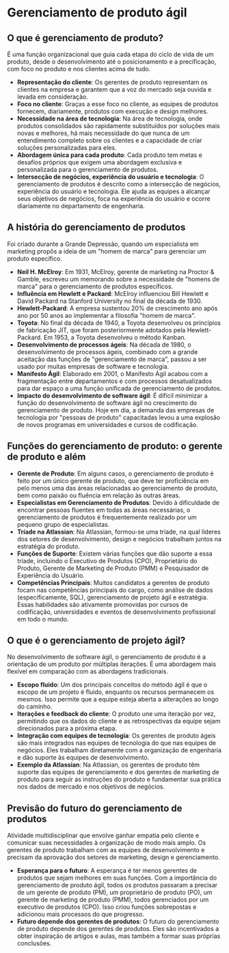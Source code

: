 # Gerenciamento de produto ágil

## O que é gerenciamento de produto?
É uma função organizacional que guia cada etapa do ciclo de vida de um produto, desde o desenvolvimento até o posicionamento e a precificação, com foco no produto e nos clientes acima de tudo.
- **Representação do cliente**: Os gerentes de produto representam os clientes na empresa e garantem que a voz do mercado seja ouvida e levada em consideração.
- **Foco no cliente**: Graças a esse foco no cliente, as equipes de produtos fornecem, diariamente, produtos com execução e design melhores.
- **Necessidade na área de tecnologia**: Na área de tecnologia, onde produtos consolidados são rapidamente substituídos por soluções mais novas e melhores, há mais necessidade do que nunca de um entendimento completo sobre os clientes e a capacidade de criar soluções personalizadas para eles.
- **Abordagem única para cada produto**: Cada produto tem metas e desafios próprios que exigem uma abordagem exclusiva e personalizada para o gerenciamento de produtos.
- **Intersecção de negócios, experiência do usuário e tecnologia**: O gerenciamento de produtos é descrito como a intersecção de negócios, experiência do usuário e tecnologia. Ele ajuda as equipes a alcançar seus objetivos de negócios, foca na experiência do usuário e ocorre diariamente no departamento de engenharia.

## A história do gerenciamento de produtos
Foi criado durante a Grande Depressão, quando um especialista em marketing propôs a ideia de um "homem de marca" para gerenciar um produto específico.
- **Neil H. McElroy**: Em 1931, McElroy, gerente de marketing na Proctor & Gamble, escreveu um memorando sobre a necessidade de "homens de marca" para o gerenciamento de produtos específicos.
- **Influência em Hewlett e Packard**: McElroy influenciou Bill Hewlett e David Packard na Stanford University no final da década de 1930.
- **Hewlett-Packard**: A empresa sustentou 20% de crescimento ano após ano por 50 anos ao implementar a filosofia "homem de marca".
- **Toyota**: No final da década de 1940, a Toyota desenvolveu os princípios de fabricação JIT, que foram posteriormente adotados pela Hewlett-Packard. Em 1953, a Toyota desenvolveu o método Kanban.
- **Desenvolvimento de processos ágeis**: Na década de 1980, o desenvolvimento de processos ágeis, combinado com a grande aceitação das funções de "gerenciamento de marca", passou a ser usado por muitas empresas de software e tecnologia.
- **Manifesto Ágil**: Elaborado em 2001, o Manifesto Ágil acabou com a fragmentação entre departamentos e com processos desatualizados para dar espaço a uma função unificada de gerenciamento de produtos.
- **Impacto do desenvolvimento de software ágil**: É difícil minimizar a função do desenvolvimento de software ágil no crescimento do gerenciamento de produto. Hoje em dia, a demanda das empresas de tecnologia por "pessoas de produto" capacitadas levou a uma explosão de novos programas em universidades e cursos de codificação.

## Funções do gerenciamento de produto: o gerente de produto e além
- **Gerente de Produto**: Em alguns casos, o gerenciamento de produto é feito por um único gerente de produto, que deve ter proficiência em pelo menos uma das áreas relacionadas ao gerenciamento de produto, bem como paixão ou fluência em relação às outras áreas.
- **Especialistas em Gerenciamento de Produtos**: Devido à dificuldade de encontrar pessoas fluentes em todas as áreas necessárias, o gerenciamento de produtos é frequentemente realizado por um pequeno grupo de especialistas.
- **Tríade na Atlassian**: Na Atlassian, formou-se uma tríade, na qual líderes dos setores de desenvolvimento, design e negócios trabalham juntos na estratégia do produto.
- **Funções de Suporte**: Existem várias funções que dão suporte a essa tríade, incluindo o Executivo de Produtos (CPO), Proprietário do Produto, Gerente de Marketing de Produto (PMM) e Pesquisador de Experiência do Usuário.
- **Competências Principais**: Muitos candidatos a gerentes de produto focam nas competências principais do cargo, como análise de dados (especificamente, SQL), gerenciamento de projeto ágil e estratégia. Essas habilidades são ativamente promovidas por cursos de codificação, universidades e eventos de desenvolvimento profissional em todo o mundo.

## O que é o gerenciamento de projeto ágil?
No desenvolvimento de software ágil, o gerenciamento de produto é a orientação de um produto por múltiplas iterações. É uma abordagem mais flexível em comparação com as abordagens tradicionais.
- **Escopo fluido**: Um dos principais conceitos do método ágil é que o escopo de um projeto é fluido, enquanto os recursos permanecem os mesmos. Isso permite que a equipe esteja aberta a alterações ao longo do caminho.
- **Iterações e feedback do cliente**: O produto une uma iteração por vez, permitindo que os dados do cliente e as retrospectivas da equipe sejam direcionados para a próxima etapa.
- **Integração com equipes de tecnologia**: Os gerentes de produto ágeis são mais integrados nas equipes de tecnologia do que nas equipes de negócios. Eles trabalham diretamente com a organização de engenharia e dão suporte às equipes de desenvolvimento.
- **Exemplo da Atlassian**: Na Atlassian, os gerentes de produto têm suporte das equipes de gerenciamento e dos gerentes de marketing de produto para seguir as instruções do produto e fundamentar sua prática nos dados de mercado e nos objetivos de negócios.

## Previsão do futuro do gerenciamento de produtos
Atividade multidisciplinar que envolve ganhar empatia pelo cliente e comunicar suas necessidades à organização de modo mais amplo. Os gerentes de produto trabalham com as equipes de desenvolvimento e precisam da aprovação dos setores de marketing, design e gerenciamento.
- **Esperança para o futuro**: A esperança é ter menos gerentes de produtos que sejam melhores em suas funções. Com a importância do gerenciamento de produto ágil, todos os produtos passaram a precisar de um gerente de produto (PM), um proprietário de produto (PO), um gerente de marketing de produto (PMM), todos gerenciados por um executivo de produtos (CPO). Isso criou funções sobrepostas e adicionou mais processos do que progresso.
- **Futuro depende dos gerentes de produtos**: O futuro do gerenciamento de produto depende dos gerentes de produtos. Eles são incentivados a obter inspiração de artigos e aulas, mas também a formar suas próprias conclusões.
